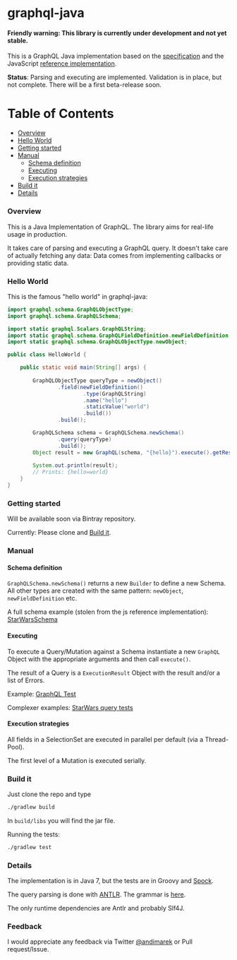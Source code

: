 # graphql-java

#### Friendly warning: This library is currently under development and not yet stable.     

This is a GraphQL Java implementation based on the [specification](https://github.com/facebook/graphql) 
and the JavaScript [reference implementation](https://github.com/graphql/graphql-js).
 

**Status**: Parsing and executing are implemented. Validation is in place, but not complete.
There will be a first beta-release soon.  

# Table of Contents
 
- [Overview](#overview)
- [Hello World](#hello-world)
- [Getting started](#getting-started)
- [Manual](#manual)
    - [Schema definition](#schema-definition)
    - [Executing](#executing)
    - [Execution strategies](#execution-strategies)
- [Build it](#build-it)
- [Details](#details)
 

### Overview

This is a Java Implementation of GraphQL. The library aims for real-life usage in production. 
  
It takes care of parsing and executing a GraphQL query. It doesn't take care of actually fetching any data:
Data comes from implementing callbacks or providing static data.



### Hello World

This is the famous "hello world" in graphql-java: 

```java
import graphql.schema.GraphQLObjectType;
import graphql.schema.GraphQLSchema;

import static graphql.Scalars.GraphQLString;
import static graphql.schema.GraphQLFieldDefinition.newFieldDefinition;
import static graphql.schema.GraphQLObjectType.newObject;

public class HelloWorld {

    public static void main(String[] args) {
    
        GraphQLObjectType queryType = newObject()
                .field(newFieldDefinition()
                        .type(GraphQLString)
                        .name("hello")
                        .staticValue("world")
                        .build())
                .build();

        GraphQLSchema schema = GraphQLSchema.newSchema()
                .query(queryType)
                .build();
        Object result = new GraphQL(schema, "{hello}").execute().getResult();
        
        System.out.println(result);
        // Prints: {hello=world}
    }
}
```

### Getting started

Will be available soon via Bintray repository.

Currently: Please clone and [Build it](#build-it).
 
  
### Manual
  
#### Schema definition

`GraphQLSchema.newSchema()` returns a new `Builder` to define a new Schema. All other types are created with the same pattern:
`newObject`, `newFieldDefinition` etc.

A full schema example (stolen from the js reference implementation): [StarWarsSchema](src/test/groovy/graphql/StarWarsSchema.java)

#### Executing 

To execute a Query/Mutation against a Schema instantiate a new `GraphQL` Object with the appropriate arguments and then call `execute()`.
 
The result of a Query is a `ExecutionResult` Object with the result and/or a list of Errors.

Example: [GraphQL Test](src/test/groovy/graphql/GraphQLTest.groovy)

Complexer examples: [StarWars query tests](src/test/groovy/graphql/StarWarsQueryTest.groovy)


#### Execution strategies

All fields in a SelectionSet are executed in parallel per default (via a Thread-Pool). 

The first level of a Mutation is executed serially.  

### Build it 

Just clone the repo and type 

```sh
./gradlew build
```

In `build/libs` you will find the jar file.

Running the tests:

```sh
./gradlew test
```



### Details

The implementation is in Java 7, but the tests are in Groovy and [Spock](https://github.com/spockframework/spock).

The query parsing is done with [ANTLR](www.antlr.org). The grammar is [here](src/main/grammar/Graphql.g4).

The only runtime dependencies are Antlr and probably Slf4J. 
 
### Feedback

I would appreciate any feedback via Twitter [@andimarek](https://twitter.com/andimarek) or Pull request/Issue.


